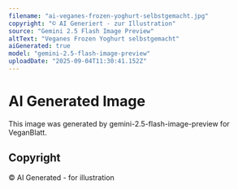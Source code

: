 ```yaml
---
filename: "ai-veganes-frozen-yoghurt-selbstgemacht.jpg"
copyright: "© AI Generiert - zur Illustration"
source: "Gemini 2.5 Flash Image Preview"
altText: "Veganes Frozen Yoghurt selbstgemacht"
aiGenerated: true
model: "gemini-2.5-flash-image-preview"
uploadDate: "2025-09-04T11:30:41.152Z"
---
```


# AI Generated Image

This image was generated by gemini-2.5-flash-image-preview for VeganBlatt.

## Copyright
© AI Generated - for illustration

